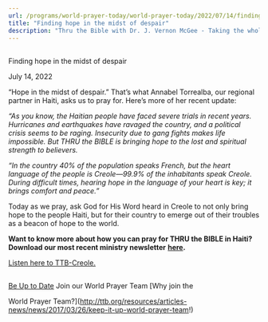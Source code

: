 ```yaml
---
url: /programs/world-prayer-today/world-prayer-today/2022/07/14/finding-hope-in-the-midst-of-despair
title: "Finding hope in the midst of despair"
description: "Thru the Bible with Dr. J. Vernon McGee - Taking the whole Word to the whole world"
---
```







## 
 Finding hope in the midst of despair


July 14, 2022




“Hope in the midst of despair.” That’s what Annabel Torrealba, our regional partner in Haiti, asks us to pray for. Here’s more of her recent update:

*“As you know, the Haitian people have faced severe trials in recent years. Hurricanes and earthquakes have ravaged the country, and a political crisis seems to be raging. Insecurity due to gang fights makes life impossible. But THRU the BIBLE is bringing hope to the lost and spiritual strength to believers.* 

*“In the country 40% of the population speaks French, but the heart language of the people is Creole—99.9% of the inhabitants speak Creole. During difficult times, hearing hope in the language of your heart is key; it brings comfort and peace.”*

Today as we pray, ask God for His Word heard in Creole to not only bring hope to the people Haiti, but for their country to emerge out of their troubles as a beacon of hope to the world.

**Want to know more about how you can pray for THRU the BIBLE in Haiti? Download our most recent ministry newsletter** [**here**](/resources/newsletter-archive)**.**

[Listen here to TTB-Creole.](https://ttb.twr.org/home/day,0421/language,HAT)







## 




[Be Up to Date](http://feeds.feedburner.com/WorldPrayerToday "World Prayer Today RSS Feed")
Join our World Prayer Team
[Why join the  

World Prayer Team?](http://ttb.org/resources/articles-news/news/2017/03/26/keep-it-up-world-prayer-team!)




